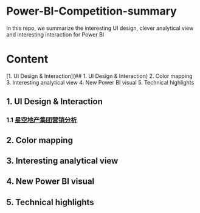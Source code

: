 # Power-BI-Competition-summary
In this repo, we summarize the interesting UI design, clever analytical view and interesting interaction for Power BI

# Content
[1. UI Design & Interaction](## 1. UI Design & Interaction)
2. Color mapping
3. Interesting analytical view
4. New Power BI visual
5. Technical highlights

## 1. UI Design & Interaction
### 1.1 [星空地产集团营销分析](https://app.powerbi.com/view?r=eyJrIjoiZjkwYTY2MmQtODIzYS00ZGJlLWJiNmEtMjcyNWQ0YTY2MGNiIiwidCI6IjdlMTczODMxLThkZDYtNDlkZC1hY2Q1LTljZTY3ZmQ1ODM5MCIsImMiOjZ9)
## 2. Color mapping
## 3. Interesting analytical view
## 4. New Power BI visual
## 5. Technical highlights 
